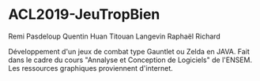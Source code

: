# ACL2019-JeuTropBien

Remi Pasdeloup
Quentin Huan
Titouan Langevin
Raphaël Richard

Développement d'un jeux de combat type Gauntlet ou Zelda en JAVA. Fait dans le cadre du cours "Annalyse et Conception de Logiciels" de l'ENSEM.
Les ressources graphiques proviennent d'internet.
